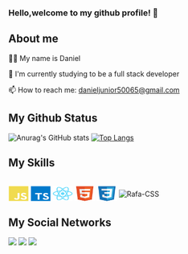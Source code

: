 ### Hello,welcome to my github profile! 👋

## About me
🙋‍♂️  My name is Daniel

🌱 I'm currently studying to be a full stack developer

📫 How to reach me: danieljunior50065@gmail.com

## My Github Status
![Anurag's GitHub stats](https://github-readme-stats.vercel.app/api?username=Naad4&show_icons=true&theme=radical)
[![Top Langs](https://github-readme-stats.vercel.app/api/top-langs/?username=Naad4&layout=donut&theme=radical)](https://github.com/anuraghazra/github-readme-stats)


## My Skills
<div style="display: inline_block"><br>
  <img align="center" alt="Rafa-Js" height="30" width="40" src="https://raw.githubusercontent.com/devicons/devicon/master/icons/javascript/javascript-plain.svg">
  <img align="center" alt="Rafa-Ts" height="30" width="40" src="https://raw.githubusercontent.com/devicons/devicon/master/icons/typescript/typescript-plain.svg">
  <img align="center" alt="Rafa-React" height="30" width="40" src="https://raw.githubusercontent.com/devicons/devicon/master/icons/react/react-original.svg">
  <img align="center" alt="Rafa-HTML" height="30" width="40" src="https://raw.githubusercontent.com/devicons/devicon/master/icons/html5/html5-original.svg">
  <img align="center" alt="Rafa-CSS" height="30" width="40" src="https://raw.githubusercontent.com/devicons/devicon/master/icons/css3/css3-original.svg">
  <img align="center" alt="Rafa-CSS" height="30" width="40" src="https://cdn.jsdelivr.net/gh/devicons/devicon@latest/icons/nodejs/nodejs-original.svg" >

</div>

## My Social Networks

<div>
  <a href="https://www.instagram.com/daan_sjr/" target="_blank"><img src="https://img.shields.io/badge/-Instagram-%23E4405F?style=for-the-badge&logo=instagram&logoColor=white" target="_blank"></a>
  <a href = "danieljunior50065@gmail.com"><img src="https://img.shields.io/badge/-Gmail-%23333?style=for-the-badge&logo=gmail&logoColor=white" target="_blank"></a>
  <a href="https://www.linkedin.com/in/daniel-soares-da-silva-júnior-7ab793297/" target="_blank"><img src="https://img.shields.io/badge/-LinkedIn-%230077B5?style=for-the-badge&logo=linkedin&logoColor=white" target="_blank"></a> 
  
</div>
